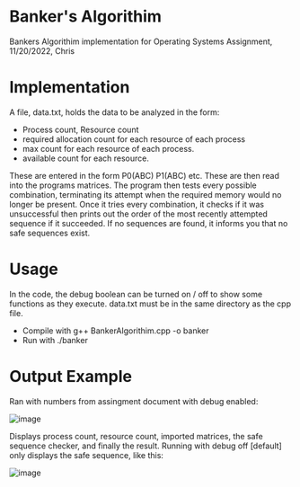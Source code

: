 # Banker's Algorithim
Bankers Algorithim implementation for Operating Systems Assignment, 11/20/2022, Chris

# Implementation
A file, data.txt, holds the data to be analyzed in the form:

- Process count, Resource count
- required allocation count for each resource of each process
- max count for each resource of each process.
- available count for each resource.

These are entered in the form P0(ABC) P1(ABC) etc.
These are then read into the programs matrices.
The program then tests every possible combination, terminating its attempt when the required memory would no longer be present. 
Once it tries every combination, it checks if it was unsuccessful then prints out the order of the most recently attempted sequence if it succeeded.
If no sequences are found, it informs you that no safe sequences exist.

# Usage
In the code, the debug boolean can be turned on / off to show some functions as they execute.
data.txt must be in the same directory as the cpp file.
- Compile with g++ BankerAlgorithim.cpp -o banker
- Run with ./banker

# Output Example
Ran with numbers from assingment document with debug enabled:

![image](https://user-images.githubusercontent.com/84880331/202955659-e698c666-936e-46fb-9f70-e0b5260d0ba5.png)

Displays process count, resource count, imported matrices, the safe sequence checker, and finally the result.
Running with debug off [default] only displays the safe sequence, like this:

![image](https://user-images.githubusercontent.com/84880331/202959770-83bdd589-6c23-4fa1-abbb-957feb2a0b2a.png)

